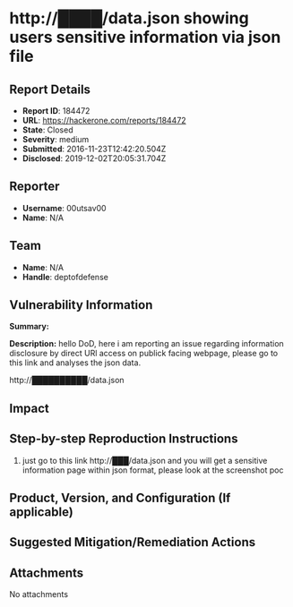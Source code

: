 # http://████/data.json  showing users sensitive information via  json file

## Report Details
- **Report ID**: 184472
- **URL**: https://hackerone.com/reports/184472
- **State**: Closed
- **Severity**: medium
- **Submitted**: 2016-11-23T12:42:20.504Z
- **Disclosed**: 2019-12-02T20:05:31.704Z

## Reporter
- **Username**: 00utsav00
- **Name**: N/A

## Team
- **Name**: N/A
- **Handle**: deptofdefense

## Vulnerability Information
**Summary:**


**Description:**
hello DoD, here i am reporting an issue regarding information disclosure by direct URl access on publick facing webpage, please go to this link and analyses the json data.

http://██████████/data.json

## Impact

## Step-by-step Reproduction Instructions

1. just go to this link http://███/data.json and you will get a sensitive information page within json format, please look at the screenshot poc


## Product, Version, and Configuration (If applicable)

## Suggested Mitigation/Remediation Actions

## Attachments
No attachments
